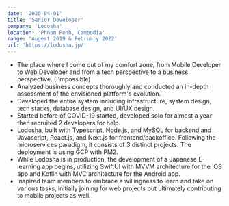 ```yaml
---
date: '2020-04-01'
title: 'Senior Developer'
company: 'Lodosha'
location: 'Phnom Penh, Cambodia'
range: 'Augest 2019 & February 2022'
url: 'https://lodosha.jp/'
---
```


- The place where I come out of my comfort zone, from Mobile Developer to Web Developer and from a tech perspective to a business perspective. (I'mpossible)
- Analyzed business concepts thoroughly and conducted an in-depth assessment of the envisioned platform's evolution.
- Developed the entire system including infrastructure, system design, tech stacks, database design, and UI/UX design.
- Started before of COVID-19 started, developed solo for almost a year then recruited 2 developers for help. 
- Lodosha, built with Typescript, Node.js, and MySQL for backend and Javascript, React.js, and Next.js for frontend/backoffice. Following the microservices paradigm, it consists of 3 distinct projects. The deployment is using GCP with PM2.
- While Lodosha is in production, the development of a Japanese E-learning app begins, utilizing SwiftUI with MVVM architecture for the iOS app and Kotlin with MVC architecture for the Android app.
- Inspired team members to embrace a willingness to learn and take on various tasks, initially joining for web projects but ultimately contributing to mobile projects as well.
<!-- - The platform, apps and operations were successfully launched, but funding issues emerged due to COVID-19, resulting in the company currently being in a pending status. -->
